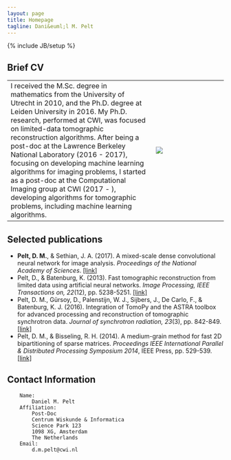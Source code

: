 ```yaml
---
layout: page
title: Homepage
tagline: Dani&euml;l M. Pelt
---
```

{% include JB/setup %}

## Brief CV

<table>
<tr>
<td>
I received the M.Sc. degree in mathematics from the University of Utrecht in 2010, and the Ph.D. degree at Leiden University in 2016. My Ph.D. research, performed at CWI, was focused on limited-data tomographic reconstruction algorithms. After being a post-doc at the Lawrence Berkeley National Laboratory (2016 - 2017), focusing on developing machine learning algorithms for imaging problems, I started as a post-doc at the Computational Imaging group at CWI (2017 - ), developing algorithms for tomographic problems, including machine learning algorithms.
</td>
<td width="150">
<img src="http://www.gravatar.com/avatar/f780cc0825e53c68092235e9664dab0d?s=150">
</td>
</tr>
</table>

## Selected publications
* **Pelt, D. M.**, & Sethian, J. A. (2017). A mixed-scale dense convolutional neural network for image analysis. *Proceedings of the National Academy of Sciences*. [\[link\]](https://doi.org/10.1073/pnas.1715832114)
* Pelt, D., & Batenburg, K. (2013). Fast tomographic reconstruction from limited data using artificial neural networks. *Image Processing, IEEE Transactions on, 22*(12), pp. 5238-5251. [\[link\]](http://ieeexplore.ieee.org/stamp/stamp.jsp?tp=&arnumber=6607157&isnumber=6609090)
* Pelt, D. M., G&uuml;rsoy, D., Palenstijn, W. J., Sijbers, J., De Carlo, F., & Batenburg, K. J. (2016). Integration of TomoPy and the ASTRA toolbox for advanced processing and reconstruction of tomographic synchrotron data. *Journal of synchrotron radiation, 23*(3), pp. 842-849. [\[link\]](https://doi.org/10.1107/S1600577516005658)
* Pelt, D. M., & Bisseling, R. H. (2014). A medium-grain method for fast 2D bipartitioning of sparse matrices. *Proceedings IEEE International Parallel & Distributed Processing Symposium 2014*, IEEE Press, pp. 529-539. [\[link\]](http://www.staff.science.uu.nl/~bisse101/Articles/mediumgrain14.pdf)

## Contact Information

		Name:
			Daniel M. Pelt
		Affiliation:
			Post-Doc
			Centrum Wiskunde & Informatica
			Science Park 123
			1098 XG, Amsterdam
			The Netherlands
		Email:
			d.m.pelt@cwi.nl
